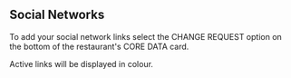 ## Social Networks

To add your social network links select the CHANGE REQUEST option on the bottom of the restaurant's CORE DATA card.  

Active links will be displayed in colour.

 

  
  


